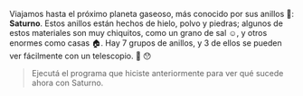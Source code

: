 <gs-attire attire-url="https://raw.githubusercontent.com/MumukiProject/mumuki-guia-gobstones-practica-integradora-primaria-ii/master/assets/attires/config_1551208969070.json"></gs-attire>

Viajamos hasta el próximo planeta gaseoso, más conocido por sus anillos :ring:: **Saturno**. Estos anillos están hechos de hielo, polvo y piedras; algunos de estos materiales son muy chiquitos, como un grano de sal :relaxed:, y otros enormes como casas :house:. Hay 7 grupos de anillos, y 3 de ellos se pueden ver fácilmente con un telescopio. :telescope: :hushed:

> Ejecutá el programa que hiciste anteriormente para ver qué sucede ahora con Saturno.